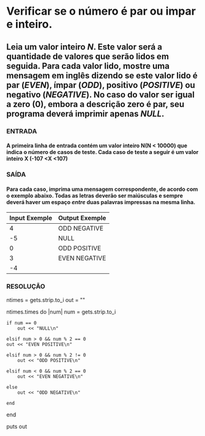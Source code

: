 # Verificar se o número é par ou impar e inteiro.

## Leia um valor inteiro *N*. Este valor será a quantidade de valores que serão lidos em seguida. Para cada valor lido, mostre uma mensagem em inglês dizendo se este valor lido é par (*EVEN*), ímpar (*ODD*), positivo (*POSITIVE*) ou negativo (*NEGATIVE*). No caso do valor ser igual a zero (0), embora a descrição zero é par, seu programa deverá imprimir apenas *NULL*.

### ENTRADA

#### A primeira linha de entrada contém um valor inteiro N(N < 10000) que indica o número de casos de teste. Cada caso de teste a seguir é um valor inteiro X (-107 <X <107)

### SAÍDA

#### Para cada caso, imprima uma mensagem correspondente, de acordo com o exemplo abaixo. Todas as letras deverão ser maiúsculas e sempre deverá haver um espaço *entre* duas palavras impressas na mesma linha.

| Input Exemple | Output Exemple |
| ------------- | -------------- |
| 4             | ODD NEGATIVE   |
| -5            | NULL           |
| 0             | ODD POSITIVE   |
| 3             | EVEN NEGATIVE  |
| -4            |                |

### RESOLUÇÃO

ntimes = gets.strip.to_i
out = ""

ntimes.times do |num|
	num = gets.strip.to_i

	if num == 0
		out << "NULL\n"
		
	elsif num > 0 && num % 2 == 0
	out << "EVEN POSITIVE\n"
	
	elsif num > 0 && num % 2 != 0
		out << "ODD POSITIVE\n"
		
	elsif num < 0 && num % 2 == 0
		out << "EVEN NEGATIVE\n"
	
	else
		out << "ODD NEGATIVE\n"
	
	end
end

puts out